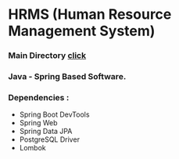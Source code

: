 # HRMS (Human Resource Management System)
### Main Directory <a href="https://github.com/ibrhmusta/HRMSApplication/tree/master/hrmsApp"> click </a>

### Java - Spring Based Software.
### Dependencies : 
- Spring Boot DevTools
- Spring Web
- Spring Data JPA
- PostgreSQL Driver
- Lombok
